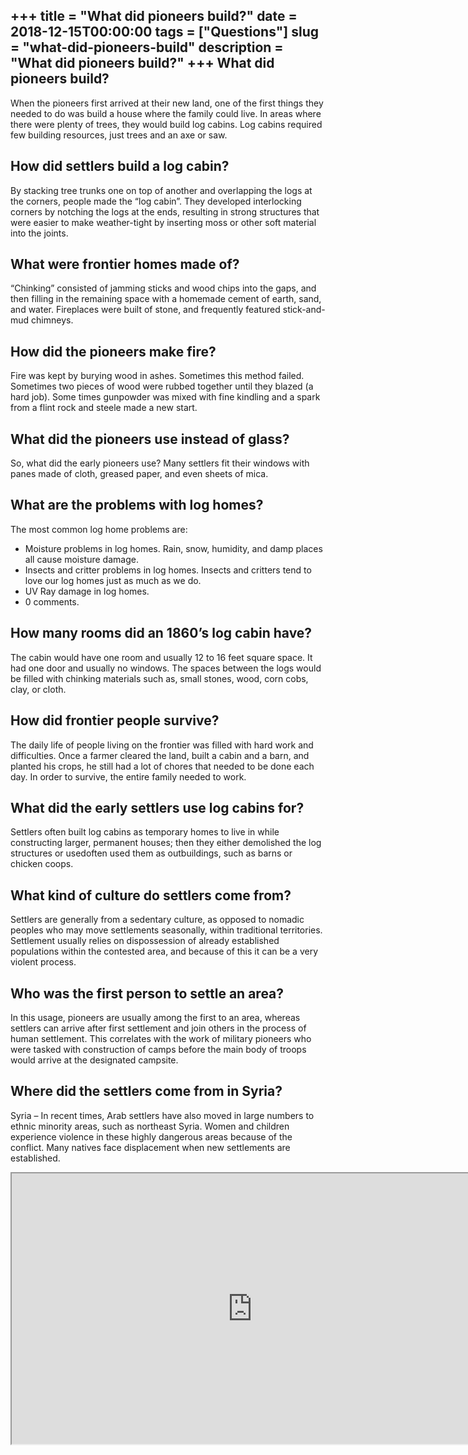 +++
title = "What did pioneers build?"
date = 2018-12-15T00:00:00
tags = ["Questions"]
slug = "what-did-pioneers-build"
description = "What did pioneers build?"
+++
What did pioneers build?
------------------------

When the pioneers first arrived at their new land, one of the first things they needed to do was build a house where the family could live. In areas where there were plenty of trees, they would build log cabins. Log cabins required few building resources, just trees and an axe or saw.

How did settlers build a log cabin?
-----------------------------------

By stacking tree trunks one on top of another and overlapping the logs at the corners, people made the “log cabin”. They developed interlocking corners by notching the logs at the ends, resulting in strong structures that were easier to make weather-tight by inserting moss or other soft material into the joints.

What were frontier homes made of?
---------------------------------

“Chinking” consisted of jamming sticks and wood chips into the gaps, and then filling in the remaining space with a homemade cement of earth, sand, and water. Fireplaces were built of stone, and frequently featured stick-and-mud chimneys.

How did the pioneers make fire?
-------------------------------

Fire was kept by burying wood in ashes. Sometimes this method failed. Sometimes two pieces of wood were rubbed together until they blazed (a hard job). Some times gunpowder was mixed with fine kindling and a spark from a flint rock and steele made a new start.

What did the pioneers use instead of glass?
-------------------------------------------

So, what did the early pioneers use? Many settlers fit their windows with panes made of cloth, greased paper, and even sheets of mica.

What are the problems with log homes?
-------------------------------------

The most common log home problems are:

- Moisture problems in log homes. Rain, snow, humidity, and damp places all cause moisture damage.
- Insects and critter problems in log homes. Insects and critters tend to love our log homes just as much as we do.
- UV Ray damage in log homes.
- 0 comments.

How many rooms did an 1860’s log cabin have?
--------------------------------------------

The cabin would have one room and usually 12 to 16 feet square space. It had one door and usually no windows. The spaces between the logs would be filled with chinking materials such as, small stones, wood, corn cobs, clay, or cloth.

How did frontier people survive?
--------------------------------

The daily life of people living on the frontier was filled with hard work and difficulties. Once a farmer cleared the land, built a cabin and a barn, and planted his crops, he still had a lot of chores that needed to be done each day. In order to survive, the entire family needed to work.

What did the early settlers use log cabins for?
-----------------------------------------------

Settlers often built log cabins as temporary homes to live in while constructing larger, permanent houses; then they either demolished the log structures or usedoften used them as outbuildings, such as barns or chicken coops.

What kind of culture do settlers come from?
-------------------------------------------

Settlers are generally from a sedentary culture, as opposed to nomadic peoples who may move settlements seasonally, within traditional territories. Settlement usually relies on dispossession of already established populations within the contested area, and because of this it can be a very violent process.

Who was the first person to settle an area?
-------------------------------------------

In this usage, pioneers are usually among the first to an area, whereas settlers can arrive after first settlement and join others in the process of human settlement. This correlates with the work of military pioneers who were tasked with construction of camps before the main body of troops would arrive at the designated campsite.

Where did the settlers come from in Syria?
------------------------------------------

Syria – In recent times, Arab settlers have also moved in large numbers to ethnic minority areas, such as northeast Syria. Women and children experience violence in these highly dangerous areas because of the conflict. Many natives face displacement when new settlements are established.

<iframe allow="accelerometer; autoplay; clipboard-write; encrypted-media; gyroscope; picture-in-picture" allowfullscreen="" class="__youtube_prefs__  epyt-is-override  no-lazyload" data-no-lazy="1" data-origheight="433" data-origwidth="770" data-skipgform_ajax_framebjll="" height="433" id="_ytid_62550" loading="lazy" src="https://www.youtube.com/embed/oeEAPSHStYk?enablejsapi=1&autoplay=0&cc_load_policy=0&cc_lang_pref=&iv_load_policy=1&loop=0&modestbranding=0&rel=1&fs=1&playsinline=0&autohide=2&theme=dark&color=red&controls=1&" title="YouTube player" width="770"></iframe>